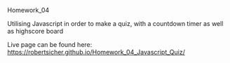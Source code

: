 Homework_04 

Utilising Javascript in order to make a quiz, with a countdown timer as well as highscore board

Live page can be found here: https://robertsicher.github.io/Homework_04_Javascript_Quiz/